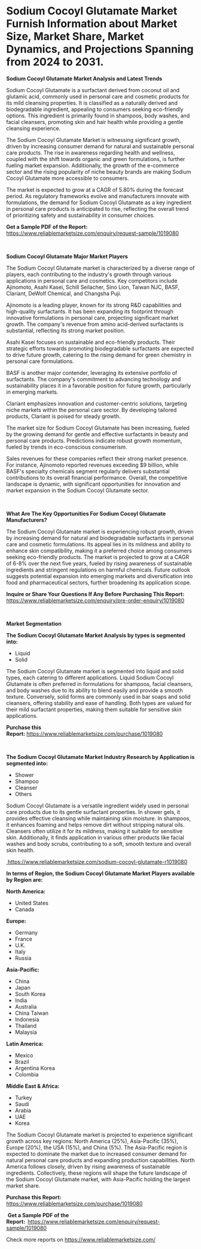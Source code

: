 <p><h1>Sodium Cocoyl Glutamate Market Furnish Information about Market Size, Market Share, Market Dynamics, and Projections Spanning from 2024 to 2031.</h1></p><p><strong>Sodium Cocoyl Glutamate Market Analysis and Latest Trends</strong></p>
<p><p>Sodium Cocoyl Glutamate is a surfactant derived from coconut oil and glutamic acid, commonly used in personal care and cosmetic products for its mild cleansing properties. It is classified as a naturally derived and biodegradable ingredient, appealing to consumers seeking eco-friendly options. This ingredient is primarily found in shampoos, body washes, and facial cleansers, promoting skin and hair health while providing a gentle cleansing experience.</p><p>The Sodium Cocoyl Glutamate Market is witnessing significant growth, driven by increasing consumer demand for natural and sustainable personal care products. The rise in awareness regarding health and wellness, coupled with the shift towards organic and green formulations, is further fueling market expansion. Additionally, the growth of the e-commerce sector and the rising popularity of niche beauty brands are making Sodium Cocoyl Glutamate more accessible to consumers. </p><p>The market is expected to grow at a CAGR of 5.80% during the forecast period. As regulatory frameworks evolve and manufacturers innovate with formulations, the demand for Sodium Cocoyl Glutamate as a key ingredient in personal care products is anticipated to rise, reflecting the overall trend of prioritizing safety and sustainability in consumer choices.</p></p>
<p><strong>Get a Sample PDF of the Report:&nbsp;</strong> <a href="https://www.reliablemarketsize.com/enquiry/request-sample/1019080?utm_campaign=1140&utm_medium=2&utm_source=Github&utm_content=ia&utm_term=04112024&utm_id=sodium-cocoyl-glutamate">https://www.reliablemarketsize.com/enquiry/request-sample/1019080</a></p>
<p>&nbsp;</p>
<p><strong>Sodium Cocoyl Glutamate Major Market Players</strong></p>
<p><p>The Sodium Cocoyl Glutamate market is characterized by a diverse range of players, each contributing to the industry's growth through various applications in personal care and cosmetics. Key competitors include Ajinomoto, Asahi Kasei, Schill Seilacher, Sino Lion, Taiwan NJC, BASF, Clariant, DeWolf Chemical, and Changsha Puji.</p><p>Ajinomoto is a leading player, known for its strong R&D capabilities and high-quality surfactants. It has been expanding its footprint through innovative formulations in personal care, projecting significant market growth. The company's revenue from amino acid-derived surfactants is substantial, reflecting its strong market position.</p><p>Asahi Kasei focuses on sustainable and eco-friendly products. Their strategic efforts towards promoting biodegradable surfactants are expected to drive future growth, catering to the rising demand for green chemistry in personal care formulations.</p><p>BASF is another major contender, leveraging its extensive portfolio of surfactants. The company's commitment to advancing technology and sustainability places it in a favorable position for future growth, particularly in emerging markets.</p><p>Clariant emphasizes innovation and customer-centric solutions, targeting niche markets within the personal care sector. By developing tailored products, Clariant is poised for steady growth.</p><p>The market size for Sodium Cocoyl Glutamate has been increasing, fueled by the growing demand for gentle and effective surfactants in beauty and personal care products. Predictions indicate robust growth momentum, fueled by trends in eco-conscious consumerism.</p><p>Sales revenues for these companies reflect their strong market presence. For instance, Ajinomoto reported revenues exceeding $9 billion, while BASF's specialty chemicals segment regularly delivers substantial contributions to its overall financial performance. Overall, the competitive landscape is dynamic, with significant opportunities for innovation and market expansion in the Sodium Cocoyl Glutamate sector.</p></p>
<p>&nbsp;</p>
<p><strong>What Are The Key Opportunities For Sodium Cocoyl Glutamate Manufacturers?</strong></p>
<p><p>The Sodium Cocoyl Glutamate market is experiencing robust growth, driven by increasing demand for natural and biodegradable surfactants in personal care and cosmetic formulations. Its appeal lies in its mildness and ability to enhance skin compatibility, making it a preferred choice among consumers seeking eco-friendly products. The market is projected to grow at a CAGR of 6-8% over the next five years, fueled by rising awareness of sustainable ingredients and stringent regulations on harmful chemicals. Future outlook suggests potential expansion into emerging markets and diversification into food and pharmaceutical sectors, further broadening its application scope.</p></p>
<p><strong>Inquire or Share Your Questions If Any Before Purchasing This Report:</strong> <a href="https://www.reliablemarketsize.com/enquiry/pre-order-enquiry/1019080?utm_campaign=1140&utm_medium=2&utm_source=Github&utm_content=ia&utm_term=04112024&utm_id=sodium-cocoyl-glutamate">https://www.reliablemarketsize.com/enquiry/pre-order-enquiry/1019080</a></p>
<p>&nbsp;</p>
<p><strong>Market Segmentation</strong></p>
<p><strong>The Sodium Cocoyl Glutamate Market Analysis by types is segmented into:</strong></p>
<p><ul><li>Liquid</li><li>Solid</li></ul></p>
<p><p>The Sodium Cocoyl Glutamate market is segmented into liquid and solid types, each catering to different applications. Liquid Sodium Cocoyl Glutamate is often preferred in formulations for shampoos, facial cleansers, and body washes due to its ability to blend easily and provide a smooth texture. Conversely, solid forms are commonly used in bar soaps and solid cleansers, offering stability and ease of handling. Both types are valued for their mild surfactant properties, making them suitable for sensitive skin applications.</p></p>
<p><strong>Purchase this Report:&nbsp;</strong><a href="https://www.reliablemarketsize.com/purchase/1019080?utm_campaign=1140&utm_medium=2&utm_source=Github&utm_content=ia&utm_term=04112024&utm_id=sodium-cocoyl-glutamate">https://www.reliablemarketsize.com/purchase/1019080</a></p>
<p>&nbsp;</p>
<p><strong>The Sodium Cocoyl Glutamate Market Industry Research by Application is segmented into:</strong></p>
<p><ul><li>Shower</li><li>Shampoo</li><li>Cleanser</li><li>Others</li></ul></p>
<p><p>Sodium Cocoyl Glutamate is a versatile ingredient widely used in personal care products due to its gentle surfactant properties. In shower gels, it provides effective cleansing while maintaining skin moisture. In shampoos, it enhances foaming and helps remove dirt without stripping natural oils. Cleansers often utilize it for its mildness, making it suitable for sensitive skin. Additionally, it finds application in various other products like facial washes and body scrubs, contributing to a soft, smooth texture and overall skin health.</p></p>
<p><a href="https://www.reliablemarketsize.com/sodium-cocoyl-glutamate-r1019080?utm_campaign=1140&utm_medium=2&utm_source=Github&utm_content=ia&utm_term=04112024&utm_id=sodium-cocoyl-glutamate">&nbsp;https://www.reliablemarketsize.com/sodium-cocoyl-glutamate-r1019080</a></p>
<p><strong>In terms of Region, the Sodium Cocoyl Glutamate Market Players available by Region are:</strong></p>
<p>
    <p> <strong> North America: </strong>
        <ul>
            <li>United States</li>
            <li>Canada</li>
        </ul>
        </p> 
    <p> <strong> Europe: </strong>
        <ul>
            <li>Germany</li>
            <li>France</li>
            <li>U.K.</li>
            <li>Italy</li>
            <li>Russia</li>
        </ul>
        </p> 
    <p> <strong> Asia-Pacific: </strong>
        <ul>
            <li>China</li>
            <li>Japan</li>
            <li>South Korea</li>
            <li>India</li>
            <li>Australia</li>
            <li>China Taiwan</li>
            <li>Indonesia</li>
            <li>Thailand</li>
            <li>Malaysia</li>
        </ul>
        </p> 
    <p> <strong> Latin America: </strong>
        <ul>
            <li>Mexico</li>
            <li>Brazil</li>
            <li>Argentina Korea</li>
            <li>Colombia</li>
        </ul>
        </p> 
    <p> <strong> Middle East & Africa: </strong>
        <ul>
            <li>Turkey</li>
            <li>Saudi</li>
            <li>Arabia</li>
            <li>UAE</li>
            <li>Korea</li>
        </ul>
    </p>
    </p>
<p><p>The Sodium Cocoyl Glutamate market is projected to experience significant growth across key regions: North America (25%), Asia-Pacific (35%), Europe (20%), the USA (15%), and China (5%). The Asia-Pacific region is expected to dominate the market due to increased consumer demand for natural personal care products and expanding production capabilities. North America follows closely, driven by rising awareness of sustainable ingredients. Collectively, these regions will shape the future landscape of the Sodium Cocoyl Glutamate market, with Asia-Pacific holding the largest market share.</p></p>
<p><strong>Purchase this Report: </strong><a href="https://www.reliablemarketsize.com/purchase/1019080?utm_campaign=1140&utm_medium=2&utm_source=Github&utm_content=ia&utm_term=04112024&utm_id=sodium-cocoyl-glutamate">https://www.reliablemarketsize.com/purchase/1019080</a></p>
<p>&nbsp;<strong>Get a Sample PDF of the Report:&nbsp;&nbsp;</strong><a href="https://www.reliablemarketsize.com/enquiry/request-sample/1019080?utm_campaign=1140&utm_medium=2&utm_source=Github&utm_content=ia&utm_term=04112024&utm_id=sodium-cocoyl-glutamate">https://www.reliablemarketsize.com/enquiry/request-sample/1019080</a></p>
<p><strong></strong></p>
<p>Check more reports on <a href="https://www.reliablemarketsize.com/?utm_campaign=1140&utm_medium=2&utm_source=Github&utm_content=ia&utm_term=04112024&utm_id=sodium-cocoyl-glutamate">https://www.reliablemarketsize.com/</a></p>